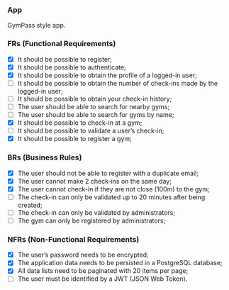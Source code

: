 ### App

GymPass style app.

### FRs (Functional Requirements)

- [x] It should be possible to register;
- [x] It should be possible to authenticate;
- [x] It should be possible to obtain the profile of a logged-in user;
- [ ] It should be possible to obtain the number of check-ins made by the logged-in user;
- [ ] It should be possible to obtain your check-in history;
- [ ] The user should be able to search for nearby gyms;
- [ ] The user should be able to search for gyms by name;
- [x] It should be possible to check-in at a gym;
- [ ] It should be possible to validate a user’s check-in;
- [x] It should be possible to register a gym;

### BRs (Business Rules)

- [x] The user should not be able to register with a duplicate email;
- [x] The user cannot make 2 check-ins on the same day;
- [x] The user cannot check-in if they are not close (100m) to the gym;
- [ ] The check-in can only be validated up to 20 minutes after being created;
- [ ] The check-in can only be validated by administrators;
- [ ] The gym can only be registered by administrators;

### NFRs (Non-Functional Requirements)

- [x] The user’s password needs to be encrypted;
- [x] The application data needs to be persisted in a PostgreSQL database;
- [x] All data lists need to be paginated with 20 items per page;
- [ ] The user must be identified by a JWT (JSON Web Token).
